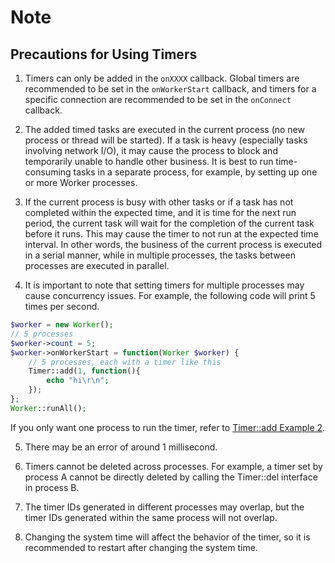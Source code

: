 # Note
## Precautions for Using Timers
1. Timers can only be added in the `onXXXX` callback. Global timers are recommended to be set in the `onWorkerStart` callback, and timers for a specific connection are recommended to be set in the `onConnect` callback.

2. The added timed tasks are executed in the current process (no new process or thread will be started). If a task is heavy (especially tasks involving network I/O), it may cause the process to block and temporarily unable to handle other business. It is best to run time-consuming tasks in a separate process, for example, by setting up one or more Worker processes.

3. If the current process is busy with other tasks or if a task has not completed within the expected time, and it is time for the next run period, the current task will wait for the completion of the current task before it runs. This may cause the timer to not run at the expected time interval. In other words, the business of the current process is executed in a serial manner, while in multiple processes, the tasks between processes are executed in parallel.

4. It is important to note that setting timers for multiple processes may cause concurrency issues. For example, the following code will print 5 times per second.
```php
$worker = new Worker();
// 5 processes
$worker->count = 5;
$worker->onWorkerStart = function(Worker $worker) {
    // 5 processes, each with a timer like this
    Timer::add(1, function(){
        echo "hi\r\n";
    });
};
Worker::runAll();
```
If you only want one process to run the timer, refer to [Timer::add Example 2](add.md).

5. There may be an error of around 1 millisecond.

6. Timers cannot be deleted across processes. For example, a timer set by process A cannot be directly deleted by calling the Timer::del interface in process B.

7. The timer IDs generated in different processes may overlap, but the timer IDs generated within the same process will not overlap.

8. Changing the system time will affect the behavior of the timer, so it is recommended to restart after changing the system time.
